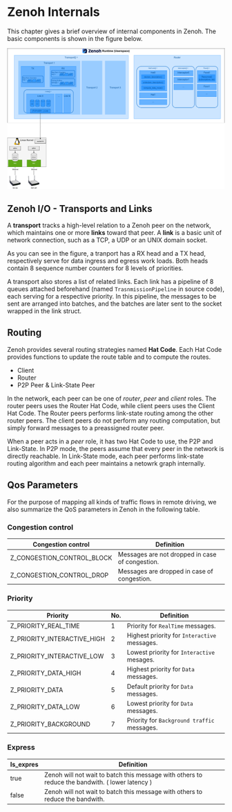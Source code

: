 # Zenoh Internals

This chapter gives a brief overview of internal components in
Zenoh. The basic components is shown in the figure below.

![](figures/zenoh-internals.drawio.png)

## Zenoh I/O - Transports and Links

A **transport** tracks a high-level relation to a Zenoh peer on the
network, which maintains one or more **links** toward that peer. A
**link** is a basic unit of network connection, such as a TCP, a UDP
or an UNIX domain socket.

As you can see in the figure, a tranport has a RX head and a TX head,
respectively serve for data ingress and egress work loads. Both heads
contain 8 sequence number counters for 8 levels of priorities.

A transport also stores a list of related links. Each link has a
pipeline of 8 queues attached beforehand (named `TrasnmissionPipeline`
in source code), each serving for a respective priority. In this
pipeline, the messages to be sent are arranged into batches, and the
batches are later sent to the socket wrapped in the link struct.

## Routing

Zenoh provides several routing strategies named **Hat Code**. Each Hat
Code provides functions to update the route table and to compute the
routes.

- Client
- Router
- P2P Peer & Link-State Peer

In the network, each peer can be one of *router*, *peer* and *client*
roles. The router peers uses the Router Hat Code, while client peers
uses the Client Hat Code. The Router peers performs link-state routing
among the other router peers. The client peers do not perform any
routing computation, but simply forward messages to a preassigned
router peer.

When a peer acts in a *peer* role, it has two Hat Code to use, the P2P
and Link-State. In P2P mode, the peers assume that every peer in the
network is directly reachable. In Link-State mode, each peer performs
link-state routing algorithm and each peer maintains a netowrk graph
internally.

## Qos Parameters

For the purpose of mapping all kinds of traffic flows in remote
driving, we also summarize the QoS parameters in Zenoh in the
following table.

### Congestion control

| Congestion control         | Definition                                      |
|----------------------------|-------------------------------------------------|
| Z_CONGESTION_CONTROL_BLOCK | Messages are not dropped in case of congestion. |
| Z_CONGESTION_CONTROL_DROP  | Messages are dropped in case of congestion.     |

### Priority

| Priority                    | No. | Definition                                     |
|-----------------------------|-----|------------------------------------------------|
| Z_PRIORITY_REAL_TIME        | 1   | Priority for ``RealTime`` messages.            |
| Z_PRIORITY_INTERACTIVE_HIGH | 2   | Highest priority for ``Interactive`` messages. |
| Z_PRIORITY_INTERACTIVE_LOW  | 3   | Lowest priority for ``Interactive`` mesages.   |
| Z_PRIORITY_DATA_HIGH        | 4   | Highest priority for ``Data`` messages.        |
| Z_PRIORITY_DATA             | 5   | Default priority for ``Data`` messages.        |
| Z_PRIORITY_DATA_LOW         | 6   | Lowest priority for ``Data`` messages.         |
| Z_PRIORITY_BACKGROUND       | 7   | Priority for ``Background traffic`` messages.  |

### Express

| Is_expres | Definition                                                                                          |
|-----------|-----------------------------------------------------------------------------------------------------|
| true      | Zenoh will not wait to batch this message with others to reduce the bandwith. ( lower     latency ) |
| false     | Zenoh will not wait to batch this message with others to reduce the bandwith.                       |
